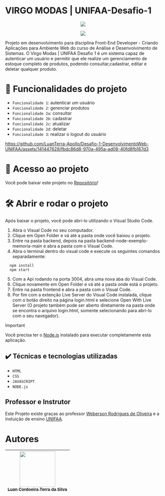 # VIRGO MODAS | UNIFAA-Desafio-1

<p align="center">
<img loading="lazy" src="https://github.com/LuanTerra-Apollo/Desafio-1-DesenvolvimentoWeb-UNIFAA/assets/141447628/65e10e83-a163-45f5-847a-9032e4374214"/>
</p>

<p align="center">
<img loading="lazy" src="http://img.shields.io/static/v1?label=STATUS&message=EM%20DESENVOLVIMENTO&color=GREEN&style=for-the-badge"/>
</p>

<p>Projeto em desenvolvimento para disciplina Front-End Developer - Criando Aplicações para Ambiente Web do curso de Análise e Desenvolvimento de Sistemas. O Virgo Modas | UNIFAA Desafio 1 é um sistema capaz de autenticar um usuário e permitir que ele realize um gerenciamento de estoque completo de produtos, podendo consultar,cadastrar, editar e deletar qualquer produto.</p>

# :hammer: Funcionalidades do projeto

- `Funcionalidade 1`: autenticar um usuário
- `Funcionalidade 2`: gerenciar produtos
- `Funcionalidade 2a`: consultar
- `Funcionalidade 2b`: cadastrar
- `Funcionalidade 2c`: atualizar
- `Funcionalidade 2d`: deletar
- `Funcionalidade 3`: realizar o logout do usuário


https://github.com/LuanTerra-Apollo/Desafio-1-DesenvolvimentoWeb-UNIFAA/assets/141447628/fbdc86d8-970a-495a-ad08-40fd8fb167d3


# 📁 Acesso ao projeto

<p>Você pode baixar este projeto no <a href="https://github.com/LuanTerra-Apollo/Desafio-1-DesenvolvimentoWeb-UNIFAA">Repositório</a>!</p>

# 🛠️ Abrir e rodar o projeto

Após baixar o projeto, você pode abri-lo utilizando o Visual Studio Code. 

1. Abra o Visual Code no seu computador.
2. Clique em Open Folder e vá até a pasta onde você baixou o projeto.
3. Entre na pasta backend, depois na pasta backend-node-exemplo-memoria-main e abra a pasta com o Visual Code.
4. Abra o terminal dentro do visual code e execute os seguintes comandos separadamente:
```
  npm install
  npm start
```
5. Com a Api rodando na porta 3004, abra uma nova aba do Visual Code.
6. Clique novamente em Open Folder e vá até a pasta onde está o projeto.
7. Entre na pasta frontend e abra a pasta com o Visual Code.
8. Por fim com a extenção Live Server do Visual Code instalada, clique com o botão direito na página login.html e selecione Open With Live Server (O projeto também pode ser aberto diretamente na pasta onde se encontra o arquivo login.html, somente selecionando para abri-lo com o seu navegador).

> [!IMPORTANT]
> Você precisa ter o <a href='https://nodejs.org/en'>Node.js<a/> instalado para executar completamente esta aplicação.

## ✔️ Técnicas e tecnologias utilizadas

- ``HTML``
- ``CSS``
- ``JAVASCRIPT``
- ``NODE.js``

## Professor e Instrutor

Este Projeto existe graças ao professor <a href='https://www.linkedin.com/in/weberson-rodrigues/'>Weberson Rodrigues de Oliveira<a/> e a instuição de ensino <a href='https://www.unifaa.edu.br'>UNIFAA<a/>.

# Autores

| [<img loading="lazy" src="https://github.com/LuanTerra-Apollo/Desafio-1-DesenvolvimentoWeb-UNIFAA/assets/141447628/1dfffcef-6a5d-4f91-8297-10f3518b3ab8" width=115><br><sub>Luan Cordoeira Terra da Silva</sub>](https://github.com/LuanTerra-Apollo) |
| :---: |
